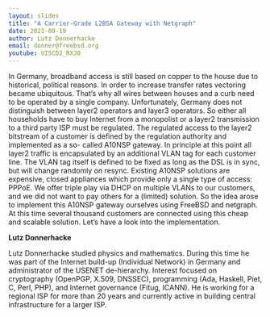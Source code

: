 ```yaml
---
layout: slides
title: "A Carrier-Grade L2BSA Gateway with Netgraph"
date: 2021-09-19
author: Lutz Donnerhacke
email: donner@freebsd.org
youtube: UI5CD2_RXJ0
---
```


In Germany, broadband access is still based on copper to the house due to
historical, political reasons. In order to increase transfer rates vectoring
became ubiquitous. That’s why all wires between houses and a curb need to be
operated by a single company. Unfortunately, Germany does not distinguish
between layer2 operators and layer3 operators. So either all households have to
buy Internet from a monopolist or a layer2 transmission to a third party ISP
must be regulated. The regulated access to the layer2 bitstream of a customer is
defined by the regulation authority and implemented as a so- called A10NSP
gateway. In principle at this point all layer2 traffic is encapsulated by an
additional VLAN tag for each customer line. The VLAN tag itself is defined to be
fixed as long as the DSL is in sync, but will change randomly on resync.
Existing A10NSP solutions are expensive, closed appliances which provide only a
single type of access: PPPoE. We offer triple play via DHCP on multiple VLANs to
our customers, and we did not want to pay others for a (limited) solution. So
the idea arose to implement this A10NSP gateway ourselves using FreeBSD and
netgraph. At this time several thousand customers are connected using this cheap
and scalable solution.  Let’s have a look into the implementation.

**Lutz Donnerhacke**

Lutz Donnerhacke studied physics and mathematics. During this time he was part
of the Internet build-up (Individual Network) in Germany and administrator of
the USENET de-hierarchy. Interest focused on cryptography (OpenPGP, X.509,
DNSSEC), programming (Ada, Haskell, Piet, C, Perl, PHP), and Internet governance
(Fitug, ICANN). He is working for a regional ISP for more than 20 years and
currently active in building central infrastructure for a larger ISP.
